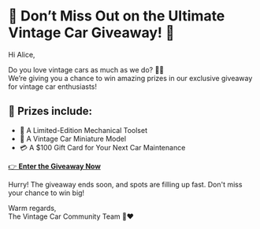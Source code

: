 # 🎉 Don’t Miss Out on the Ultimate Vintage Car Giveaway! 🎉

Hi Alice,

Do you love vintage cars as much as we do? 🚗✨  
We’re giving you a chance to win amazing prizes in our exclusive giveaway for vintage car enthusiasts!  

## 🎁 **Prizes include:**  
- 🔧 A Limited-Edition Mechanical Toolset  
- 🚗 A Vintage Car Miniature Model  
- 💳 A $100 Gift Card for Your Next Car Maintenance  

[👉 **Enter the Giveaway Now**](#)

Hurry! The giveaway ends soon, and spots are filling up fast. Don't miss your chance to win big!  

Warm regards,  
The Vintage Car Community Team 🚗❤️
